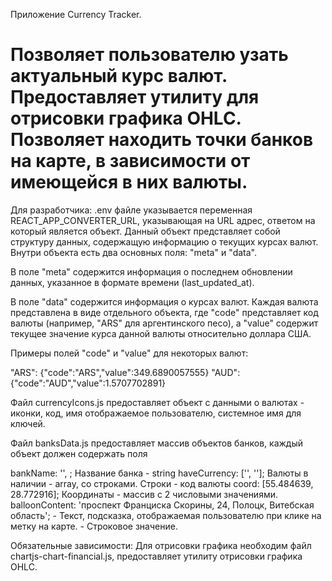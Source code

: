 Приложение Currency Tracker.

Позволяет пользователю узать актуальный курс валют.
Предоставляет утилиту для отрисовки графика OHLC.
Позволяет находить точки банков на карте, в зависимости от имеющейся в них валюты.
==========
Для разработчика:
.env файле указывается переменная REACT_APP_CONVERTER_URL, указывающая на URL адрес, ответом
на который является объект.
Данный объект представляет собой структуру данных, содержащую информацию о текущих курсах валют. Внутри объекта есть два основных поля: "meta" и "data".

В поле "meta" содержится информация о последнем обновлении данных, указанное в формате времени (last_updated_at).

В поле "data" содержится информация о курсах валют. Каждая валюта представлена в виде отдельного объекта, где "code" представляет код валюты (например, "ARS" для аргентинского песо), а "value" содержит текущее значение курса данной валюты относительно доллара США.

Примеры полей "code" и "value" для некоторых валют:

"ARS": {"code":"ARS","value":349.6890057555}
"AUD": {"code":"AUD","value":1.5707702891}

Файл currencyIcons.js предоставляет объект с данными о валютах - иконки, код, имя отображаемое пользователю, системное имя для ключей.

Файл banksData.js предоставляет массив объектов банков, каждый объект должен содержать поля

bankName: '', ; Название банка - string
haveCurrency: ['', '']; Валюты в наличии - array, со строками. Строки - код валюты
coord: [55.484639, 28.772916]; Координаты - массив с 2 числовыми значениями.
balloonContent:
'проспект Франциска Скорины, 24, Полоцк, Витебская область'; - Текст, подсказка, отображаемая пользователю при клике на метку на карте. - Строковое значение.

Обязательные зависимости:
Для отрисовки графика необходим файл chartjs-chart-financial.js, предоставляет утилиту отрисовки графика OHLC.
